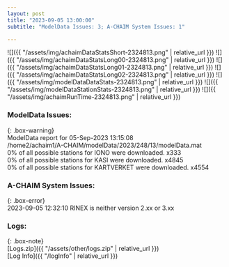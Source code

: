 ```yaml
---
layout: post
title: "2023-09-05 13:00:00"
subtitle: "ModelData Issues: 3; A-CHAIM System Issues: 1"

---
```


![]({{ "/assets/img/achaimDataStatsShort-2324813.png" | relative_url }})
![]({{ "/assets/img/achaimDataStatsLong00-2324813.png" | relative_url }})
![]({{ "/assets/img/achaimDataStatsLong01-2324813.png" | relative_url }})
![]({{ "/assets/img/achaimDataStatsLong02-2324813.png" | relative_url }})
![]({{ "/assets/img/modelDataDataStats-2324813.png" | relative_url }})
![]({{ "/assets/img/modelDataStationStats-2324813.png" | relative_url }})
![]({{ "/assets/img/achaimRunTime-2324813.png" | relative_url }})


### ModelData Issues:  
  
{: .box-warning}  
 ModelData report for 05-Sep-2023 13:15:08   
 /home2/achaim1/A-CHAIM/modelData/2023/248/13/modelData.mat   
 0% of all possible stations for IONO were downloaded. x333   
 0% of all possible stations for KASI were downloaded. x4845   
 0% of all possible stations for KARTVERKET were downloaded. x4554   
  
### A-CHAIM System Issues:  
  
{: .box-error}  
2023-09-05 12:32:10 RINEX is neither version 2.xx or 3.xx  

### Logs:  
  
{: .box-note}  
[Logs.zip]({{ "/assets/other/logs.zip" | relative_url }})  
[Log Info]({{ "/logInfo" | relative_url }})  
